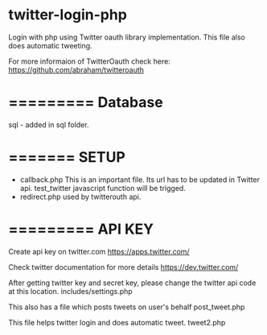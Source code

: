 # twitter-login-php
Login with php using Twitter oauth library implementation. This file also does automatic tweeting.

For more informaion of TwitterOauth check here: https://github.com/abraham/twitteroauth

=========
Database
=========
sql - added in sql folder.


=======
SETUP
=======

- callback.php
 This is an important file. Its url has to be updated in Twitter api. test_twitter javascript function will be trigged.
- redirect.php
 used by twitterouth api.


=========
API KEY
=========

Create api key on twitter.com
https://apps.twitter.com/

Check twitter documentation for more details
https://dev.twitter.com/

After getting twitter key and secret key, please change the twitter api code at this location.
includes/settings.php

This also has a file which posts tweets on user's behalf
post_tweet.php


This file helps twitter login and does automatic tweet.
tweet2.php